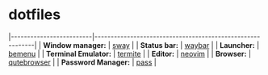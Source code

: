 # dotfiles

|-------------------------|-----------------------------------------------------------|
| **Window manager:**     | [sway](https://github.com/swaywm/sway)                    |
| **Status bar:**         | [waybar](https://github.com/Alexays/Waybar)               |
| **Launcher:**           | [bemenu](https://github.com/Cloudef/bemenu)               |
| **Terminal Emulator:**  | [termite](https://github.com/thestinger/termite)          |
| **Editor:**             | [neovim](https://github.com/neovim/neovim)                |
| **Browser:**            | [qutebrowser](https://github.com/qutebrowser/qutebrowser) |
| **Password Manager:**   | [pass](https://www.passwordstore.org/#download)           |
